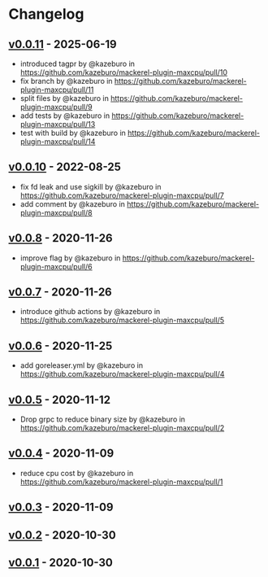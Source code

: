 # Changelog

## [v0.0.11](https://github.com/kazeburo/mackerel-plugin-maxcpu/compare/v0.0.10...v0.0.11) - 2025-06-19
- introduced tagpr by @kazeburo in https://github.com/kazeburo/mackerel-plugin-maxcpu/pull/10
- fix branch by @kazeburo in https://github.com/kazeburo/mackerel-plugin-maxcpu/pull/11
- split files by @kazeburo in https://github.com/kazeburo/mackerel-plugin-maxcpu/pull/9
- add tests by @kazeburo in https://github.com/kazeburo/mackerel-plugin-maxcpu/pull/13
- test with build by @kazeburo in https://github.com/kazeburo/mackerel-plugin-maxcpu/pull/14

## [v0.0.10](https://github.com/kazeburo/mackerel-plugin-maxcpu/compare/v0.0.8...v0.0.10) - 2022-08-25
- fix fd leak and use sigkill by @kazeburo in https://github.com/kazeburo/mackerel-plugin-maxcpu/pull/7
- add comment by @kazeburo in https://github.com/kazeburo/mackerel-plugin-maxcpu/pull/8

## [v0.0.8](https://github.com/kazeburo/mackerel-plugin-maxcpu/compare/v0.0.7...v0.0.8) - 2020-11-26
- improve flag by @kazeburo in https://github.com/kazeburo/mackerel-plugin-maxcpu/pull/6

## [v0.0.7](https://github.com/kazeburo/mackerel-plugin-maxcpu/compare/v0.0.6...v0.0.7) - 2020-11-26
- introduce github actions by @kazeburo in https://github.com/kazeburo/mackerel-plugin-maxcpu/pull/5

## [v0.0.6](https://github.com/kazeburo/mackerel-plugin-maxcpu/compare/v0.0.5...v0.0.6) - 2020-11-25
- add goreleaser.yml by @kazeburo in https://github.com/kazeburo/mackerel-plugin-maxcpu/pull/4

## [v0.0.5](https://github.com/kazeburo/mackerel-plugin-maxcpu/compare/v0.0.4...v0.0.5) - 2020-11-12
- Drop grpc to reduce binary size by @kazeburo in https://github.com/kazeburo/mackerel-plugin-maxcpu/pull/2

## [v0.0.4](https://github.com/kazeburo/mackerel-plugin-maxcpu/compare/v0.0.3...v0.0.4) - 2020-11-09
- reduce cpu cost by @kazeburo in https://github.com/kazeburo/mackerel-plugin-maxcpu/pull/1

## [v0.0.3](https://github.com/kazeburo/mackerel-plugin-maxcpu/compare/v0.0.2...v0.0.3) - 2020-11-09

## [v0.0.2](https://github.com/kazeburo/mackerel-plugin-maxcpu/compare/v0.0.1...v0.0.2) - 2020-10-30

## [v0.0.1](https://github.com/kazeburo/mackerel-plugin-maxcpu/commits/v0.0.1) - 2020-10-30
